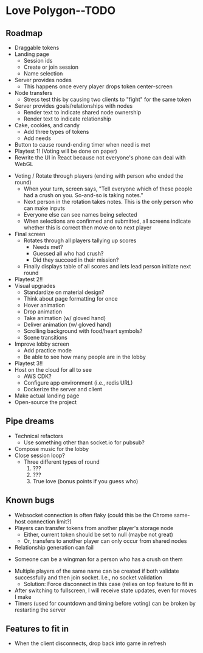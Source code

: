 # Love Polygon--TODO

## Roadmap
+ Draggable tokens
+ Landing page
  + Session ids
  + Create or join session
  + Name selection
+ Server provides nodes
  + This happens once every player drops token center-screen
+ Node transfers
  + Stress test this by causing two clients to "fight" for the same token
+ Server provides goals/relationships with nodes
  + Render text to indicate shared node ownership
  + Render text to indicate relationship
+ Cake, cookies, and candy
  + Add three types of tokens
  + Add needs
+ Button to cause round-ending timer when need is met
+ Playtest 1! (Voting will be done on paper)
+ Rewrite the UI in React because not everyone's phone can deal with WebGL
- Voting
  / Rotate through players (ending with person who ended the round)
    + When your turn, screen says, "Tell everyone which of these people had a crush on you. So-and-so is taking notes."
    + Next person in the rotation takes notes. This is the only person who can make inputs
    + Everyone else can see names being selected
  - When selections are confirmed and submitted, all screens indicate whether this is correct then move on to next player
- Final screen
  - Rotates through all players tallying up scores
    - Needs met?
    - Guessed all who had crush?
    - Did they succeed in their mission?
  - Finally displays table of all scores and lets lead person initiate next round
- Playtest 2!!
- Visual upgrades
  - Standardize on material design?
  - Think about page formatting for once
  - Hover animation
  - Drop animation
  - Take animation (w/ gloved hand)
  - Deliver animation (w/ gloved hand)
  - Scrolling background with food/heart symbols?
  - Scene transitions
- Improve lobby screen
  - Add practice mode
  - Be able to see how many people are in the lobby
- Playtest 3!!
- Host on the cloud for all to see
  - AWS CDK?
  - Configure app environment (i.e., redis URL)
  - Dockerize the server and client
- Make actual landing page
- Open-source the project

## Pipe dreams
- Technical refactors
  - Use something other than socket.io for pubsub?
- Compose music for the lobby
- Close session loop?
  - Three different types of round
    1. ???
    2. ???
    3. True love (bonus points if you guess who)

## Known bugs
- Websocket connection is often flaky (could this be the Chrome same-host connection limit?)
- Players can transfer tokens from another player's storage node
  - Either, current token should be set to null (maybe not great)
  - Or, transfers to another player can only occur from shared nodes
- Relationship generation can fail
+ Someone can be a wingman for a person who has a crush on them
- Multiple players of the same name can be created if both validate successfully and then join socket. I.e., no socket validation
  -  Solution: Force disconnect in this case (relies on top feature to fit in
- After switching to fullscreen, I will receive state updates, even for moves I make
- Timers (used for countdown and timing before voting) can be broken by restarting the server

## Features to fit in
- When the client disconnects, drop back into game in refresh
